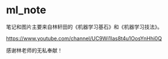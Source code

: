 # ml_note

笔记和图片主要来自林轩田的《机器学习基石》和《机器学习技法》。

https://www.youtube.com/channel/UC9Wi1Ias8t4u1OosYnHhi0Q

感谢林老师的无私奉献！